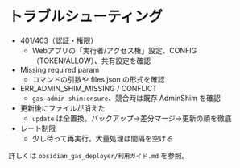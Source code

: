 # トラブルシューティング

- 401/403（認証・権限）
  - Webアプリの「実行者/アクセス権」設定、CONFIG（TOKEN/ALLOW）、共有設定を確認
- Missing required param
  - コマンドの引数や files.json の形式を確認
- ERR_ADMIN_SHIM_MISSING / CONFLICT
  - `gas-admin shim:ensure`、競合時は既存 AdminShim を確認
- 更新後にファイルが消えた
  - `update` は全置換。バックアップ→差分マージ→更新の順を徹底
- レート制限
  - 少し待って再実行。大量処理は間隔を空ける

詳しくは `obsidian_gas_deployer/利用ガイド.md` を参照。

